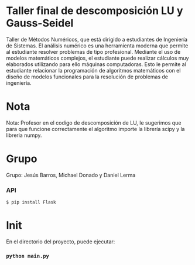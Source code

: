 # Taller final de descomposición LU y Gauss-Seidel

Taller de Métodos Numéricos, que está dirigido a estudiantes de Ingeniería de Sistemas. El análisis numérico es una herramienta moderna que permite al estudiante resolver problemas de tipo profesional.   Mediante el uso de modelos matemáticos complejos, el estudiante puede realizar cálculos muy elaborados utilizando para ello máquinas computadoras.  Esto le permite al estudiante relacionar la programación de algoritmos matemáticos con el diseño de modelos funcionales para la resolución de problemas de ingeniería.

# Nota

Nota: Profesor en el codigo de descomposición de LU, le sugerimos que para que funcione correctamente el algoritmo importe la librería scipy y la libreria numpy.

# Grupo

Grupo: Jesús Barros, Michael Donado y Daniel Lerma 

### API
```
$ pip install Flask
```
# Init

En el directorio del proyecto, puede ejecutar:

### `python main.py`
